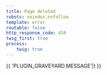 ```yaml
---
title: Page deleted
robots: noindex,nofollow
template: error
routable: false
http_response_code: 410
twig_first: true
process:
	twig: true
---
```


{{ 'PLUGIN_GRAVEYARD.MESSAGE'|t }}
